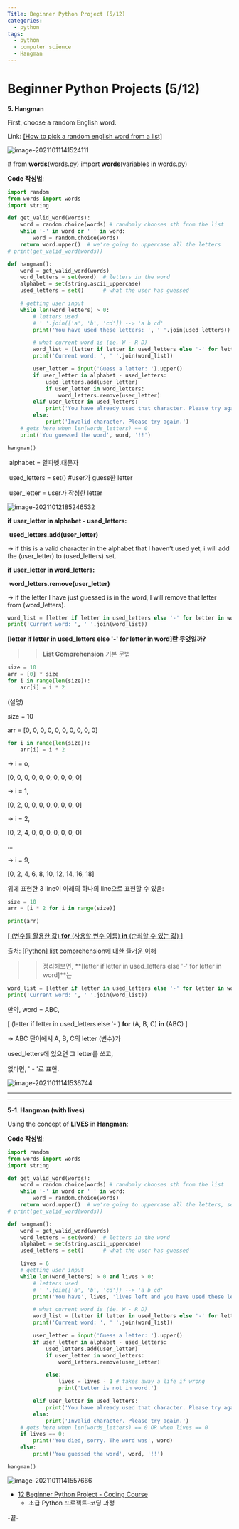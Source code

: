 ```yaml
---
Title: Beginner Python Project (5/12)
categories:
  - python
tags:
  - python
  - computer science
  - Hangman
---
```




# Beginner Python Projects (5/12)

**5. Hangman**

First, choose a random English word.

Link: [[How to pick a random english word from a list]](https://stackoverflow.com/questions/594273/how-to-pick-a-random-english-word-from-a-list)

![image-20211011141524111](/images/2021-10-11-pythonproject5/image-20211011141524111.png)



\# from **words**(words.py) import **words**(variables in words.py)



**Code 작성법**:

```python
import random
from words import words
import string

def get_valid_word(words):
    word = random.choice(words) # randomly chooses sth from the list
    while '-' in word or ' ' in word:
        word = random.choice(words)
    return word.upper()  # we're going to uppercase all the letters
# print(get_valid_word(words))

def hangman():
    word = get_valid_word(words)
    word_letters = set(word)  # letters in the word
    alphabet = set(string.ascii_uppercase)
    used_letters = set()      # what the user has guessed

    # getting user input
    while len(word_letters) > 0:
        # letters used
        # ' '.join(['a', 'b', 'cd']) --> 'a b cd'
        print('You have used these letters: ', ' '.join(used_letters))

        # what current word is (ie. W - R D)
        word_list = [letter if letter in used_letters else '-' for letter in word]
        print('Current word: ', ' '.join(word_list))

        user_letter = input('Guess a letter: ').upper()
        if user_letter in alphabet - used_letters:
            used_letters.add(user_letter)
            if user_letter in word_letters:
                word_letters.remove(user_letter)
        elif user_letter in used_letters:
            print('You have already used that character. Please try again.')
        else:
            print('Invalid character. Please try again.')
    # gets here when len(words_letters) == 0
    print('You guessed the word', word, '!!')

hangman()
```



​	alphabet = 알파벳.대문자

​	used_letters = set()  #user가 guess한 letter

​	user_letter = user가 작성한 letter

![image-20211012185246532](/images/2021-10-11-pythonproject5/image-20211012185246532.png)

**if user_letter in alphabet - used_letters:**

​				**used_letters.add(user_letter)**

→ if this is a valid character in the alphabet that I haven’t used yet, i will add the (user_letter) to (used_letters) set.

**if user_letter in word_letters:**

​				**word_letters.remove(user_letter)**

→ if the letter I have just guessed is in the word, I will remove that letter from (word_letters).



```python
word_list = [letter if letter in used_letters else '-' for letter in word]
print('Current word: ', ' '.join(word_list))
```

**[letter if letter in used_letters else '-' for letter in word]란 무엇일까?**

> > **List Comprehension** 기본 문법

```python
size = 10
arr = [0] * size
for i in range(len(size)):
    arr[i] = i * 2
```

(설명)

size = 10

arr = [0, 0, 0, 0, 0, 0, 0, 0, 0, 0]

```python
for i in range(len(size)):
    arr[i] = i * 2
```

→ i = o,

[0, 0, 0, 0, 0, 0, 0, 0, 0, 0]

→ i = 1,

[0, 2, 0, 0, 0, 0, 0, 0, 0, 0]

→ i = 2,

[0, 2, 4, 0, 0, 0, 0, 0, 0, 0]

...

→ i = 9,

[0, 2, 4, 6, 8, 10, 12, 14, 16, 18]



위에 표현한 3 line이 아래의 하나의 line으로 표현할 수 있음:

```python
size = 10
arr = [i * 2 for i in range(size)]

print(arr)
```

<u>[ (변수를 활용한 값) **for** (사용할 변수 이름) **in** (순회할 수 있는 값) ]</u>

출처: [[Python] list comprehension에 대한 즐거운 이해](https://shoark7.github.io/programming/python/about-list-comprehension-python) 





> > 정리해보면, **[letter if letter in used_letters else '-' for letter in word]**는 

```python
word_list = [letter if letter in used_letters else '-' for letter in word]
print('Current word: ', ' '.join(word_list))
```

만약, word = ABC,

[ (letter if letter in used_letters else '-') **for** (A, B, C) **in** (ABC) ]

→ ABC 단어에서 A, B, C의 letter (변수)가

used_letters에 있으면 그 letter를 쓰고,

없다면, ' - '로 표현.



![image-20211011141536744](/images/2021-10-11-pythonproject5/image-20211011141536744.png)





----------------------------------------------------------------------




----------------------------------------------------------------------

**5-1. Hangman (with lives)**

Using the concept of **LIVES** in **Hangman**:



**Code 작성법**:

```python
import random
from words import words
import string

def get_valid_word(words):
    word = random.choice(words) # randomly chooses sth from the list
    while '-' in word or ' ' in word:
        word = random.choice(words)
    return word.upper()  # we're going to uppercase all the letters, so ths should be return word.upper()
# print(get_valid_word(words))

def hangman():
    word = get_valid_word(words)
    word_letters = set(word)  # letters in the word
    alphabet = set(string.ascii_uppercase)
    used_letters = set()      # what the user has guessed

    lives = 6
    # getting user input
    while len(word_letters) > 0 and lives > 0:
        # letters used
        # ' '.join(['a', 'b', 'cd']) --> 'a b cd'
        print('You have', lives, 'lives left and you have used these letters: ', ' '.join(used_letters))

        # what current word is (ie. W - R D)
        word_list = [letter if letter in used_letters else '-' for letter in word]
        print('Current word: ', ' '.join(word_list))

        user_letter = input('Guess a letter: ').upper()
        if user_letter in alphabet - used_letters:
            used_letters.add(user_letter)
            if user_letter in word_letters:
                word_letters.remove(user_letter)

            else:
                lives = lives - 1 # takes away a life if wrong
                print('Letter is not in word.')

        elif user_letter in used_letters:
            print('You have already used that character. Please try again.')
        else:
            print('Invalid character. Please try again.')
    # gets here when len(words_letters) == 0 OR when lives == 0
    if lives == 0:
        print('You died, sorry. The word was', word)
    else:
        print('You guessed the word', word, '!!')

hangman()
```



![image-20211011141557666](/images/2021-10-11-pythonproject5/image-20211011141557666.png)












* [12 Beginner Python Project - Coding Course](https://youtu.be/8ext9G7xspg)
  * 초급 Python 프로젝트-코딩 과정

-끝-


